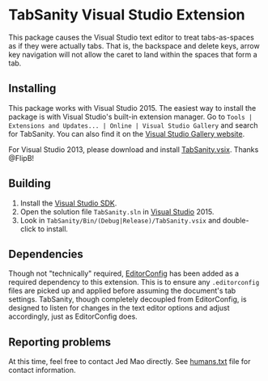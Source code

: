 ﻿# TabSanity Visual Studio Extension

This package causes the Visual Studio text editor to treat tabs-as-spaces as
if they were actually tabs. That is, the backspace and delete keys, arrow key
navigation will not allow the caret to land within the spaces that form a tab.

## Installing

This package works with Visual Studio 2015. The easiest way to install
the package is with Visual Studio's built-in extension manager. Go to
`Tools | Extensions and Updates... | Online | Visual Studio Gallery` and search
for TabSanity. You can also find it on the [Visual Studio Gallery website](http://visualstudiogallery.msdn.microsoft.com/c8bccfe2-650c-4b42-bc5c-845e21f96328).

For Visual Studio 2013, please download and install [TabSanity.vsix](https://github.com/jedmao/tabsanity-vs/raw/master/TabSanity.vs2013/TabSanity.vsix). Thanks @FlipB!

## Building

1. Install the [Visual Studio SDK](http://msdn.microsoft.com/en-us/library/vstudio/bb166441(v=vs.110).aspx).
2. Open the solution file `TabSanity.sln` in [Visual Studio](http://www.microsoft.com/visualstudio/) 2015.
3. Look in `TabSanity/Bin/(Debug|Release)/TabSanity.vsix` and double-click to install.

## Dependencies

Though not "technically" required, [EditorConfig](http://visualstudiogallery.msdn.microsoft.com/c8bccfe2-650c-4b42-bc5c-845e21f96328)
has been added as a required dependency to this extension. This is to ensure
any `.editorconfig` files are picked up and applied before assuming the
document's tab settings. TabSanity, though completely decoupled from
EditorConfig, is designed to listen for changes in the text editor options
and adjust accordingly, just as EditorConfig does.

## Reporting problems

At this time, feel free to contact Jed Mao directly. See [humans.txt](https://github.com/jedmao/tabsanity-vs/blob/master/humans.txt)
file for contact information.
